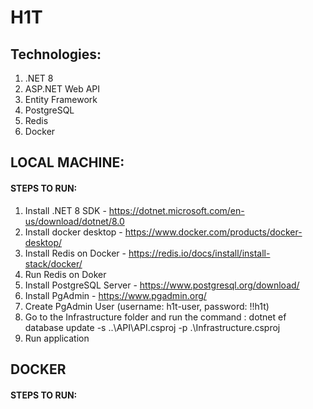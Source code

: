 # H1T

## Technologies:
1. .NET 8
2. ASP.NET Web API
3. Entity Framework
4. PostgreSQL
5. Redis
6. Docker

## LOCAL MACHINE:

#### STEPS TO RUN:
1. Install .NET 8 SDK - https://dotnet.microsoft.com/en-us/download/dotnet/8.0
2. Install docker desktop - https://www.docker.com/products/docker-desktop/
3. Install Redis on Docker - https://redis.io/docs/install/install-stack/docker/
4. Run Redis on Doker
5. Install PostgreSQL Server - https://www.postgresql.org/download/
6. Install PgAdmin - https://www.pgadmin.org/
7. Create PgAdmin User (username: h1t-user, password: !!h1t)
8. Go to the Infrastructure folder and run the command : dotnet ef database update -s ..\API\API.csproj -p .\Infrastructure.csproj
9. Run application

## DOCKER
#### STEPS TO RUN:
